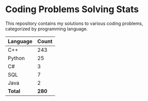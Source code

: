 # Coding Problems Solving Stats

This repository contains my solutions to various coding problems, categorized by programming language.

| Language | Count |
|----------|-------|
| C++ | 243 |
| Python | 25 |
| C# | 3 |
| SQL | 7 |
| Java | 2 |
| **Total** | **280** |
